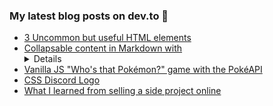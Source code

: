 ### My latest blog posts on dev.to 📖

<!-- BLOG-POST-LIST:START -->
- [3 Uncommon but useful HTML elements](https://dev.to/js_bits_bill/3-uncommon-but-useful-html-elements-jdi)
- [Collapsable content in Markdown with <details>](https://dev.to/js_bits_bill/collapsable-content-in-markdown-with-details-48k8)
- [Vanilla JS "Who's that Pokémon?" game with the PokéAPI](https://dev.to/js_bits_bill/vanilla-js-who-s-that-pokemon-game-with-pokeapi-34m4)
- [CSS Discord Logo](https://dev.to/js_bits_bill/css-discord-logo-3954)
- [What I learned from selling a side project online](https://dev.to/js_bits_bill/what-i-learned-from-selling-a-side-project-online-370f)
<!-- BLOG-POST-LIST:END -->

